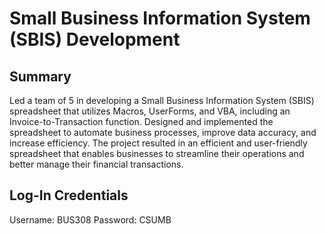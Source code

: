 # Small Business Information System (SBIS) Development

## Summary
Led a team of 5 in developing a Small Business Information System (SBIS) spreadsheet that utilizes Macros, UserForms, and VBA, including an Invoice-to-Transaction function. Designed and implemented the spreadsheet to automate business processes, improve data accuracy, and increase efficiency. The project resulted in an efficient and user-friendly spreadsheet that enables businesses to streamline their operations and better manage their financial transactions.

## Log-In Credentials
Username: BUS308
Password: CSUMB
